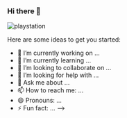 ### Hi there 👋

![playstation](https://besthqwallpapers.com/Uploads/3-1-2020/118076/thumb2-playstation-violet-logo-4k-violet-brickwall-playstation-logo-brands.jpg)


Here are some ideas to get you started:

- 🔭 I’m currently working on ...
- 🌱 I’m currently learning ...
- 👯 I’m looking to collaborate on ...
- 🤔 I’m looking for help with ...
- 💬 Ask me about ...
- 📫 How to reach me: ...
- 😄 Pronouns: ...
- ⚡ Fun fact: ...
-->

